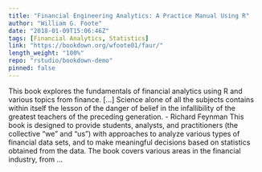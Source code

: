 ```yaml
---
title: "Financial Engineering Analytics: A Practice Manual Using R"
author: "William G. Foote"
date: "2018-01-09T15:06:46Z"
tags: [Financial Analytics, Statistics]
link: "https://bookdown.org/wfoote01/faur/"
length_weight: "100%"
repo: "rstudio/bookdown-demo"
pinned: false
---
```


This book explores the fundamentals of financial analytics using R and various topics from finance. [...] Science alone of all the subjects contains within itself the lesson of the danger of belief in the infallibility of the greatest teachers of the preceding generation. - Richard Feynman This book is designed to provide students, analysts, and practitioners (the collective “we” and “us”) with approaches to analyze various types of financial data sets, and to make meaningful decisions based on statistics obtained from the data. The book covers various areas in the financial industry, from ...

